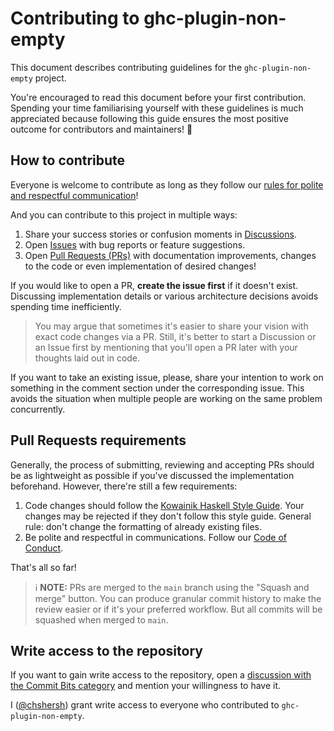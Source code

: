 # Contributing to ghc-plugin-non-empty

This document describes contributing guidelines for the
`ghc-plugin-non-empty` project.

You're encouraged to read this document before your first contribution.
Spending your time familiarising yourself with these
guidelines is much appreciated because following this guide ensures
the most positive outcome for contributors and maintainers! 💖

## How to contribute

Everyone is welcome to contribute as long as they follow our [rules
for polite and respectful
communication](https://github.com/chshersh/ghc-plugin-non-empty/blob/main/CODE_OF_CONDUCT.md)!

And you can contribute to this project in multiple ways:

1. Share your success stories or confusion moments in
   [Discussions](https://github.com/chshersh/ghc-plugin-non-empty/discussions).
2. Open [Issues](https://github.com/chshersh/ghc-plugin-non-empty/issues) with bug
   reports or feature suggestions.
3. Open [Pull Requests (PRs)](https://github.com/chshersh/ghc-plugin-non-empty/pulls)
   with documentation improvements, changes to the code or even
   implementation of desired changes!

If you would like to open a PR, **create the issue first** if it
doesn't exist. Discussing implementation details or various
architecture decisions avoids spending time inefficiently.

> You may argue that sometimes it's easier to share your vision with
> exact code changes via a PR. Still, it's better to start a
> Discussion or an Issue first by mentioning that you'll open a PR
> later with your thoughts laid out in code.

If you want to take an existing issue, please, share your intention to
work on something in the comment section under the corresponding
issue. This avoids the situation when multiple people are working on
the same problem concurrently.

## Pull Requests requirements

Generally, the process of submitting, reviewing and accepting PRs
should be as lightweight as possible if you've discussed the
implementation beforehand. However, there're still a few requirements:

1. Code changes should follow the
   [Kowainik Haskell Style Guide](https://kowainik.github.io/posts/2019-02-06-style-guide).
   Your changes may be rejected if they don't follow this style
   guide. General rule: don't change the formatting of already
   existing files.
2. Be polite and respectful in communications. Follow our
   [Code of Conduct](https://github.com/chshersh/ghc-plugin-non-empty/blob/main/CODE_OF_CONDUCT.md).

That's all so far!

> ℹ️ **NOTE:** PRs are merged to the `main` branch using the
> "Squash and merge" button. You can produce granular commit history
> to make the review easier or if it's your preferred workflow. But
> all commits will be squashed when merged to `main`.

## Write access to the repository

If you want to gain write access to the repository, open a
[discussion with the Commit Bits category](https://github.com/chshersh/ghc-plugin-non-empty/discussions/categories/commit-bits)
and mention your willingness to have it.

I ([@chshersh](https://github.com/chshersh))
grant write access to everyone who contributed to `ghc-plugin-non-empty`.
